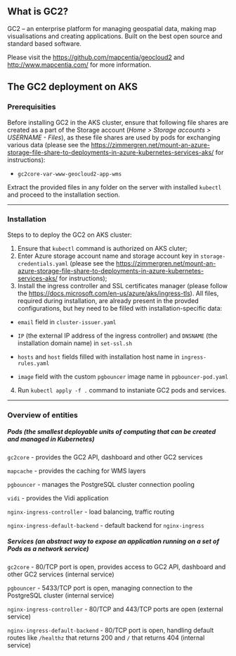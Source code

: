 ## What is GC2?

GC2 – an enterprise platform for managing geospatial data, making map visualisations and creating applications. Built on the best open source and standard based software.

Please visit the https://github.com/mapcentia/geocloud2 and http://www.mapcentia.com/ for more information.

## The GC2 deployment on AKS

### Prerequisities

Before installing GC2 in the AKS cluster, ensure that following file shares are created as a part of the Storage account (_Home > Storage accounts > USERNAME - Files_), as these file shares are used by pods for exchanging various data (please see the https://zimmergren.net/mount-an-azure-storage-file-share-to-deployments-in-azure-kubernetes-services-aks/ for instructions):

- `gc2core-var-www-geocloud2-app-wms`

Extract the provided files in any folder on the server with installed `kubectl` and proceed to the installation section.

---

### Installation

Steps to to deploy the GC2 on AKS cluster:

1. Ensure that `kubectl` command is authorized on AKS cluter;
2. Enter Azure storage account name and storage account key in `storage-credentials.yaml` (please see the https://zimmergren.net/mount-an-azure-storage-file-share-to-deployments-in-azure-kubernetes-services-aks/ for instructions);
3. Install the ingress controller and SSL certificates manager (please follow the https://docs.microsoft.com/en-us/azure/aks/ingress-tls). All files, required during installation, are already present in the provded configurations, but hey need to be filled with installation-specific data:

- `email` field in `cluster-issuer.yaml`

- `IP` (the external IP address of the ingress controller) and `DNSNAME` (the installation domain name) in `set-ssl.sh`

- `hosts` and `host` fields filled with installation host name in `ingress-rules.yaml`

- `image` field with the custom `pgbouncer` image name in `pgbouncer-pod.yaml`

4. Run `kubectl apply -f .` command to instaniate GC2 pods and services.

---

### Overview of entities
##### Pods (the smallest deployable units of computing that can be created and managed in Kubernetes)

`gc2core` - provides the GC2 API, dashboard and other GC2 services

`mapcache` - provides the caching for WMS layers 

`pgbouncer` - manages the PostgreSQL cluster connection pooling

`vidi` - provides the Vidi application

`nginx-ingress-controller` - load balancing, traffic routing

`nginx-ingress-default-backend` - default backend for `nginx-ingress`

##### Services (an abstract way to expose an application running on a set of Pods as a network service)

`gc2core` - 80/TCP port is open, provides access to GC2 API, dashboard and other GC2 services (internal service)

`pgbouncer` - 5433/TCP port is open, managing connection to the PostgreSQL cluster (internal service)

`nginx-ingress-controller` - 80/TCP and 443/TCP ports are open (external service)

`nginx-ingress-default-backend` - 80/TCP port is open, handling default routes like `/healthz` that returns 200 and `/` that returns 404 (internal service)

